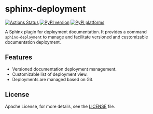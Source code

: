 # sphinx-deployment

[![Actions Status][actions-badge]][actions-link]
[![PyPI version][pypi-version]][pypi-link]
[![PyPI platforms][pypi-platforms]][pypi-link]

<!-- prettier-ignore-start -->
[actions-badge]:            https://github.com/msclock/sphinx-deployment/actions/workflows/ci.yml/badge.svg
[actions-link]:             https://github.com/msclock/sphinx-deployment/actions
[pypi-link]:                https://pypi.org/project/sphinx-deployment/
[pypi-platforms]:           https://img.shields.io/pypi/pyversions/sphinx-deployment
[pypi-version]:             https://img.shields.io/pypi/v/sphinx_deployment?color
<!-- prettier-ignore-end -->

<!-- SPHINX-START -->

A Sphinx plugin for deployment documentation. It provides a command
`sphinx-deployment` to manage and facilitate versioned and customizable
documentation deployment.

## Features

- Versioned documentation deployment management.
- Customizable list of deployment view.
- Deployments are managed based on Git.

## License

Apache License, for more details, see the
[LICENSE](https://github.com/msclock/sphinx-deployment/blob/master/LICENSE)
file.

<!-- SPHINX-END -->
